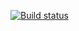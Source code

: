 [![Build status](https://ci.appveyor.com/api/projects/status/naejovekl8bwa996/branch/main?svg=true)](https://ci.appveyor.com/project/vetka-g/aqa5-2/branch/main)